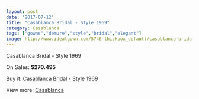 ```yaml
---
layout: post
date: '2017-07-12'
title: "Casablanca Bridal - Style 1969"
category: Casablanca
tags: ["gowns","demure","style","bridal","elegant"]
image: http://www.idealgown.com/5746-thickbox_default/casablanca-bridal-style-1969.jpg
---
```

Casablanca Bridal - Style 1969

On Sales: **$270.495**
<a href="https://www.idealgown.com/en/casablanca/2499-casablanca-bridal-style-1969.html"><amp-img layout="responsive" width="600" height="600" src="//www.idealgown.com/5746-thickbox_default/casablanca-bridal-style-1969.jpg" alt="Casablanca Bridal - Style 1969 0" /></a>
<a href="https://www.idealgown.com/en/casablanca/2499-casablanca-bridal-style-1969.html"><amp-img layout="responsive" width="600" height="600" src="//www.idealgown.com/5748-thickbox_default/casablanca-bridal-style-1969.jpg" alt="Casablanca Bridal - Style 1969 1" /></a>
<a href="https://www.idealgown.com/en/casablanca/2499-casablanca-bridal-style-1969.html"><amp-img layout="responsive" width="600" height="600" src="//www.idealgown.com/5747-thickbox_default/casablanca-bridal-style-1969.jpg" alt="Casablanca Bridal - Style 1969 2" /></a>

Buy it: [Casablanca Bridal - Style 1969](https://www.idealgown.com/en/casablanca/2499-casablanca-bridal-style-1969.html "Casablanca Bridal - Style 1969")

View more: [Casablanca](https://www.idealgown.com/en/31-casablanca "Casablanca")